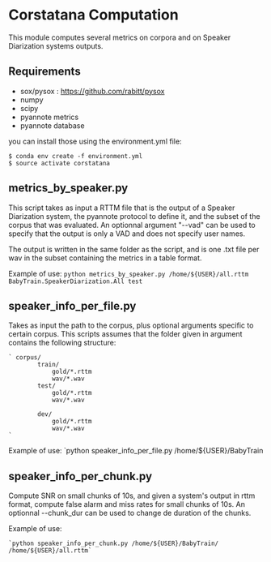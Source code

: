Corstatana Computation
======================

This module computes several metrics on corpora
and on Speaker Diarization systems outputs.

Requirements
------------

- sox/pysox : https://github.com/rabitt/pysox
- numpy
- scipy
- pyannote metrics
- pyannote database

you can install those using the environment.yml file:

```
$ conda env create -f environment.yml
$ source activate corstatana
```

metrics_by_speaker.py
---------------------

This script takes as input a RTTM file that is the output of a Speaker Diarization system, 
the pyannote protocol to define it, and the subset of the corpus that was evaluated.
An optionnal argument "--vad" can be used to specify that the output is only a VAD and does not
specify user names.

The output is written in the same folder as the script, and is one .txt file per wav in the 
subset containing the metrics in a table format.

Example of use: 
    `python metrics_by_speaker.py /home/${USER}/all.rttm BabyTrain.SpeakerDiarization.All test`

speaker_info_per_file.py
------------------------

Takes as input the path to the corpus, plus optional arguments specific to certain corpus.
This scripts assumes that the folder given in argument contains the following structure:

    ` corpus/
            train/
                gold/*.rttm
                wav/*.wav
            test/
                gold/*.rttm
                wav/*.wav
           
            dev/
                gold/*.rttm
                wav/*.wav
    `

Example of use:
    `python speaker_info_per_file.py /home/${USER}/BabyTrain

speaker_info_per_chunk.py
-------------------------

Compute SNR on small chunks of 10s, and given 
a system's output in rttm format, compute false alarm and miss rates for small chunks of 10s.
An optionnal --chunk_dur can be used to change de duration of the chunks.

Example of use:

    `python speaker_info_per_chunk.py /home/${USER}/BabyTrain/  /home/${USER}/all.rttm`
